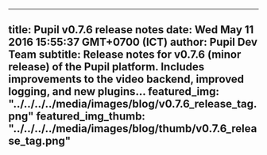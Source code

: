 ---
 title: Pupil v0.7.6 release notes
 date: Wed May 11 2016 15:55:37 GMT+0700 (ICT)
 author: Pupil Dev Team
 subtitle: Release notes for v0.7.6 (minor release) of the Pupil platform. Includes improvements to the video backend, improved logging, and new plugins...
 featured_img: "../../../../media/images/blog/v0.7.6_release_tag.png"
 featured_img_thumb: "../../../../media/images/blog/thumb/v0.7.6_release_tag.png" 
 ---

<script src="//cdn.rawgit.com/showdownjs/showdown/1.3.0/dist/showdown.min.js"></script>
<script type="text/javascript">
document.addEventListener("DOMContentLoaded", function(event) { 
	$(document).ready(function() {
		$.ajax({
			type: 'GET',
			url: "https://api.github.com/repos/pupil-labs/pupil/releases/tags/v0.7.6",
			dataType: "jsonp",
			success: function(data, textStatus,jaXHR){
				var converter = new showdown.Converter();
				var text = data.data.body;
				var html = converter.makeHtml(text); 
				$('section[class="content"]').html(html);
				$('a[href="#downloads"]').prop('href',data.data.html_url);
			}
		});
	});
});
</script>
